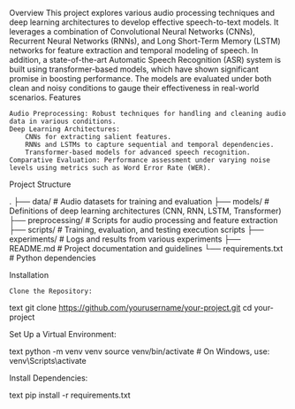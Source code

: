 Overview
This project explores various audio processing techniques and deep learning architectures to develop effective speech-to-text models. It leverages a combination of Convolutional Neural Networks (CNNs), Recurrent Neural Networks (RNNs), and Long Short-Term Memory (LSTM) networks for feature extraction and temporal modeling of speech. In addition, a state-of-the-art Automatic Speech Recognition (ASR) system is built using transformer-based models, which have shown significant promise in boosting performance. The models are evaluated under both clean and noisy conditions to gauge their effectiveness in real-world scenarios.
Features

    Audio Preprocessing: Robust techniques for handling and cleaning audio data in various conditions.
    Deep Learning Architectures:
        CNNs for extracting salient features.
        RNNs and LSTMs to capture sequential and temporal dependencies.
        Transformer-based models for advanced speech recognition.
    Comparative Evaluation: Performance assessment under varying noise levels using metrics such as Word Error Rate (WER).

Project Structure


.
├── data/                 # Audio datasets for training and evaluation
├── models/               # Definitions of deep learning architectures (CNN, RNN, LSTM, Transformer)
├── preprocessing/        # Scripts for audio processing and feature extraction
├── scripts/              # Training, evaluation, and testing execution scripts
├── experiments/          # Logs and results from various experiments
├── README.md             # Project documentation and guidelines
└── requirements.txt      # Python dependencies

Installation

    Clone the Repository:

text
git clone https://github.com/yourusername/your-project.git
cd your-project

Set Up a Virtual Environment:

text
python -m venv venv
source venv/bin/activate   # On Windows, use: venv\Scripts\activate

Install Dependencies:

text
pip install -r requirements.txt
